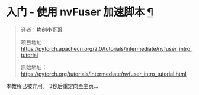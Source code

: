 


# 入门 - 使用 nvFuser 加速脚本 [¶](#getting-started-accelerate-your-scripts-with-nvfuser "永久链接到此标题")


> 译者：[片刻小哥哥](https://github.com/jiangzhonglian)
>
> 项目地址：<https://pytorch.apachecn.org/2.0/tutorials/intermediate/nvfuser_intro_tutorial>
>
> 原始地址：<https://pytorch.org/tutorials/intermediate/nvfuser_intro_tutorial.html>




 本教程已被弃用。 3秒后重定向至主页…









